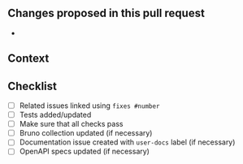 <!--- Pull request titles should follow conventional commit format. -->

<!--
Thanks for opening a PR! Your contribution is much appreciated.
In order to make sure your PR is handled as smoothly as possible we request that you follow the checklist sections below.
Choose the right checklist for the change that you're making:
-->

## Changes proposed in this pull request
<!--
Provide a succinct description of what this pull request entails.
-->
- 

## Context
<!--
What were you trying to do?
Provide further details about how the feature should be tested/reviewed if necessary.
Link issues here -  using `fixes #number`
-->

## Checklist
<!--
Checklist items become clickable check boxes once the pull request is created. There is no need to edit them now.
-->

- [ ] Related issues linked using `fixes #number`
- [ ] Tests added/updated
- [ ] Make sure that all checks pass
- [ ] Bruno collection updated (if necessary)
- [ ] Documentation issue created with `user-docs` label (if necessary)
- [ ] OpenAPI specs updated (if necessary)
